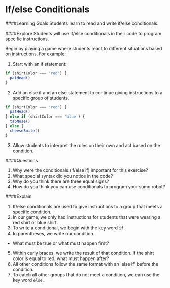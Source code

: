 # If/else Conditionals

####Learning Goals
Students learn to read and write if/else conditionals.

####Explore
Students will use if/else conditionals in their code to program specific instructions.
  
Begin by playing a game where students react to different situations based on instructions. For example:

1. Start with an if statement:
```js
if (shirtColor === 'red') {
  patHead()
} 
```
2. Add an else if and an else statement to continue giving instructions to a specific group of students.
```js
if (shirtColor === 'red') {
  patHead()
} else if (shirtColor === 'blue') {
  tapNose()
} else {
  cheeseSmile()
}
```
3. Allow students to interpret the rules on their own and act based on the condition. 

####Questions
1. Why were the conditionals (if/else if) important for this exercise?
2. What special syntax did you notice in the code?
3. Why do you think there are three equal signs?
4. How do you think you can use conditionals to program your sumo robot?

####Explain
1. If/else conditionals are used to give instructions to a group that meets a specific condition. 
2. In our game, we only had instructions for students that were wearing a red shirt or blue shirt. 
3. To write a conditional, we begin with the key word ```if```. 
4. In parentheses, we write our condition.
  + What must be true or what must happen first?
5. Within curly braces, we write the result of that condition. If the shirt color is equal to red, what must happen after?
6. All other conditions follow the same format with an 'else if' before the condition. 
  7. To catch all other groups that do not meet a condition, we can use the key word ```else```.